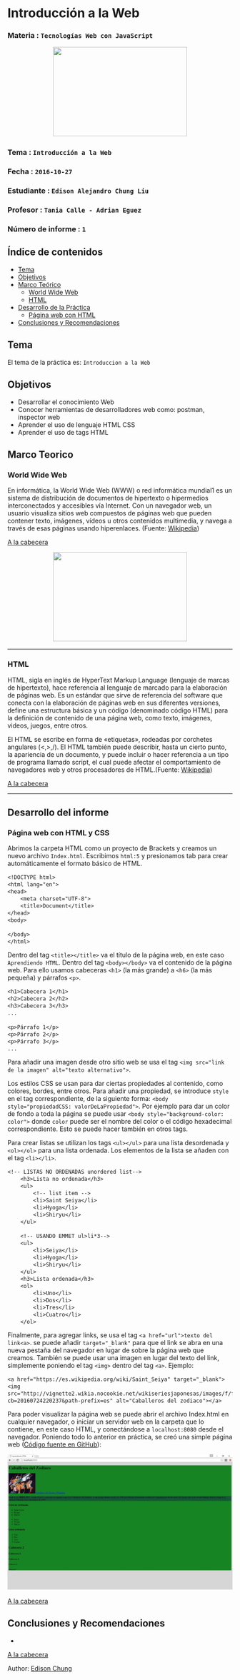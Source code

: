 # Introducción a la Web

### Materia : `Tecnologías Web con JavaScript`

<p align="center">
<img src="http://www.javatpoint.com/images/javascript/javascript_logo.png" width="300" height="200">
</p>

### Tema : `Introducción a la Web` 
### Fecha : `2016-10-27`
### Estudiante : `Edison Alejandro Chung Liu`
### Profesor : `Tania Calle - Adrian Eguez`
### Número de informe : `1`

<a name="cabecera"></a>
## Índice de contenidos


- <a href="#tema">Tema</a>
- <a href="#objetivos">Objetivos</a>
- <a href="#marco-teorico">Marco Teórico</a>
  * <a href="#www">World Wide Web</a>
  * <a href="#html">HTML</a>
- <a href="#desarrollo">Desarrollo de la Práctica</a>
  * <a href="#pagweb">Página web con HTML</a>
- <a href="#conrec">Conclusiones y Recomendaciones</a> 

<a name="tema"></a>
## Tema
El tema de la práctica es: `Introduccion a la Web`

<a name="objetivos"></a>
## Objetivos

- Desarrollar el conocimiento Web
- Conocer herramientas de desarrolladores web como: postman, inspector web
- Aprender el uso de lenguaje HTML CSS
- Aprender el uso de tags HTML

<a name="marco-teorico"></a>
## Marco Teorico
<a name="www"></a>
### World Wide Web

En informática, la World Wide Web (WWW) o red informática mundial1 es un sistema de distribución de documentos de hipertexto o hipermedios interconectados y accesibles vía Internet. Con un navegador web, un usuario visualiza sitios web compuestos de páginas web que pueden contener texto, imágenes, vídeos u otros contenidos multimedia, y navega a través de esas páginas usando hiperenlaces. (Fuente: [Wikipedia](https://es.wikipedia.org/wiki/World_Wide_Web))

<a href="#cabecera">A la cabecera</a>

<p align="center">
<img src="https://upload.wikimedia.org/wikipedia/commons/thumb/b/b2/WWW_logo_by_Robert_Cailliau.svg/240px-WWW_logo_by_Robert_Cailliau.svg.png" width="300" height="200">
</p>

---

<a name="html"></a>

### HTML

HTML, sigla en inglés de HyperText Markup Language (lenguaje de marcas de hipertexto), hace referencia al lenguaje de marcado para la elaboración de páginas web. Es un estándar que sirve de referencia del software que conecta con la elaboración de páginas web en sus diferentes versiones, define una estructura básica y un código (denominado código HTML) para la definición de contenido de una página web, como texto, imágenes, videos, juegos, entre otros. 

El HTML se escribe en forma de «etiquetas», rodeadas por corchetes angulares (<,>,/). El HTML también puede describir, hasta un cierto punto, la apariencia de un documento, y puede incluir o hacer referencia a un tipo de programa llamado script, el cual puede afectar el comportamiento de navegadores web y otros procesadores de HTML.(Fuente: <a href="https://es.wikipedia.org/wiki/HTML">Wikipedia</a>)

<a href="#cabecera">A la cabecera</a>

---

<a name="desarrollo"></a>
## Desarrollo del informe

<a name="pagweb"></a>
### Página web con HTML y CSS

Abrimos la carpeta HTML como un proyecto de Brackets y creamos un nuevo archivo `Index.html`. Escribimos `html:5` y presionamos tab para crear automáticamente el formato básico de HTML.

```
<!DOCTYPE html>
<html lang="en">
<head>
    <meta charset="UTF-8">
    <title>Document</title>
</head>
<body>
    
</body>
</html>
```

Dentro del tag `<title></title>` va el título de la página web, en este caso `Aprendiendo HTML`.
Dentro del tag `<body></body>` va el contenido de la página web. Para ello usamos cabeceras `<h1>` (la más grande) a `<h6>` (la más pequeña) y párrafos `<p>`.

```
<h1>Cabecera 1</h1>    
<h2>Cabecera 2</h2>
<h3>Cabecera 3</h3>
...

<p>Párrafo 1</p>
<p>Párrafo 2</p>
<p>Párrafo 3</p>
...
```

Para añadir una imagen desde otro sitio web se usa el tag `<img src="link de la imagen" alt="texto alternativo">`.

Los estilos CSS se usan para dar ciertas propiedades al contenido, como colores, bordes, entre otros.
Para añadir una propiedad, se introduce `style` en el tag correspondiente, de la siguiente forma: `<body style="propiedadCSS: valorDeLaPropiedad">`.
Por ejemplo para dar un color de fondo a toda la página se puede usar `<body style="background-color: color">` donde `color` puede ser el nombre del color o el código hexadecimal correspondiente. Esto se puede hacer también en otros tags.

Para crear listas se utilizan los tags `<ul></ul>` para una lista desordenada y `<ol></ol>` para una lista ordenada. Los elementos de la lista se añaden con el tag `<li></li>`.

```
<!-- LISTAS NO ORDENADAS unordered list-->
    <h3>Lista no ordenada</h3>
    <ul>
        <!-- list item -->
        <li>Saint Seiya</li>
        <li>Hyoga</li>
        <li>Shiryu</li>
    </ul>
    
    <!-- USANDO EMMET ul>li*3-->
    <ul>
        <li>Seiya</li>
        <li>Hyoga</li>
        <li>Shiryu</li>
    </ul>
    <h3>Lista ordenada</h3>
    <ol>
        <li>Uno</li>
        <li>Dos</li>
        <li>Tres</li>
        <li>Cuatro</li>
    </ol>
```

Finalmente, para agregar links, se usa el tag `<a href="url">texto del link<a>`. se puede añadir `target="_blank"` para que el link se abra en una nueva pestaña del navegador en lugar de sobre la página web que creamos. También se puede usar una imagen en lugar del texto del link, simplemente poniendo el tag `<img>` dentro del tag `<a>`. Ejemplo: 

```
<a href="https://es.wikipedia.org/wiki/Saint_Seiya" target="_blank"><img src="http://vignette2.wikia.nocookie.net/wikiseriesjaponesas/images/f/f8/Saint_seiya2.jpg/revision/latest?cb=20160724220237&path-prefix=es" alt="Caballeros del zodiaco"></a>
```
Para poder visualizar la página web se puede abrir el archivo Index.html en cualquier navegador, o iniciar un servidor web en la carpeta que lo contiene, en este caso HTML, y conectándose a `localhost:8080` desde el navegador.
Poniendo todo lo anterior en práctica, se creó una simple página web ([Código fuente en GitHub](https://github.com/chung-edison/Tec_Web_Js_2016_B/blob/1-HTML/HTML/Index.html)):

<p align="center">
<img src="https://github.com/chung-edison/Tec_Web_Js_2016_B/blob/1-HTML/Informe/Capturas/pagina.jpg?raw=true">
</p>

<a href="#cabecera">A la cabecera</a>

## Conclusiones y Recomendaciones

- 

<a href="#cabecera">A la cabecera</a>


Author: [Edison Chung](https://github.com/chung-edison)